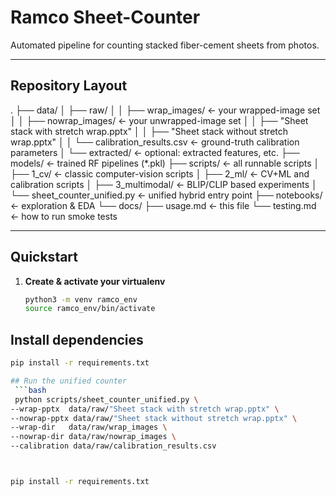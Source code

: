 # Ramco Sheet-Counter

Automated pipeline for counting stacked fiber-cement sheets from photos.

---

## Repository Layout

.
├── data/
│ ├── raw/
│ │ ├── wrap_images/ ← your wrapped-image set
│ │ ├── nowrap_images/ ← your unwrapped-image set
│ │ ├── "Sheet stack with stretch wrap.pptx"
│ │ ├── "Sheet stack without stretch wrap.pptx"
│ │ └── calibration_results.csv ← ground-truth calibration parameters
│ └── extracted/ ← optional: extracted features, etc.
├── models/ ← trained RF pipelines (*.pkl)
├── scripts/ ← all runnable scripts
│ ├── 1_cv/ ← classic computer-vision scripts
│ ├── 2_ml/ ← CV+ML and calibration scripts
│ ├── 3_multimodal/ ← BLIP/CLIP based experiments
│ └── sheet_counter_unified.py ← unified hybrid entry point
├── notebooks/ ← exploration & EDA
└── docs/
├── usage.md ← this file
└── testing.md ← how to run smoke tests


---

## Quickstart

1. **Create & activate your virtualenv**  
   ```bash
   python3 -m venv ramco_env
   source ramco_env/bin/activate

## Install dependencies
   ```bash
   pip install -r requirements.txt

## Run the unified counter
    ```bash
    python scripts/sheet_counter_unified.py \
   --wrap-pptx  data/raw/"Sheet stack with stretch wrap.pptx" \
   --nowrap-pptx data/raw/"Sheet stack without stretch wrap.pptx" \
   --wrap-dir   data/raw/wrap_images \
   --nowrap-dir data/raw/nowrap_images \
   --calibration data/raw/calibration_results.csv



pip install -r requirements.txt

